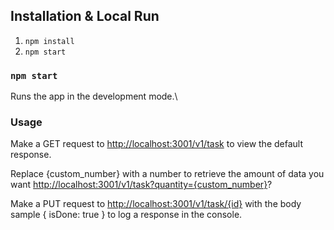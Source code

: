 ## Installation & Local Run

1. `npm install`
2. `npm start`

### `npm start`

Runs the app in the development mode.\

### Usage

Make a GET request to [http://localhost:3001/v1/task](http://localhost:3001/v1/task) to view the default response.

Replace {custom_number} with a number to retrieve the amount of data you want [http://localhost:3001/v1/task?quantity={custom_number}](http://localhost:3001/v1/task?quantity={custom_number})?

Make a PUT request to [http://localhost:3001/v1/task/{id}](http://localhost:3001/v1/task) with the body sample { isDone: true } to log a response in the console.
